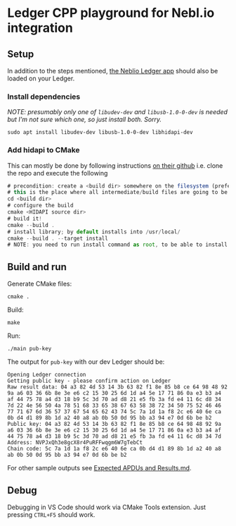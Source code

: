 # Ledger CPP playground for Nebl.io integration

## Setup

In addition to the steps mentioned, [the Neblio Ledger app](https://github.com/NeblioTeam/app-neblio) should also be loaded on your Ledger.

### Install dependencies

_NOTE: presumably only one of `libudev-dev` and `libusb-1.0-0-dev` is needed but I'm not sure which one, so just install both. Sorry._

```
sudo apt install libudev-dev libusb-1.0-0-dev libhidapi-dev
```

### Add hidapi to CMake

This can mostly be done by following instructions [on their github](https://github.com/libusb/hidapi/blob/master/BUILD.cmake.md) i.e. clone the repo and execute the following

```jsx
# precondition: create a <build dir> somewhere on the filesystem (preferably outside of the HIDAPI source)
# this is the place where all intermediate/build files are going to be located
cd <build dir>
# configure the build
cmake <HIDAPI source dir>
# build it!
cmake --build .
# install library; by default installs into /usr/local/
cmake --build . --target install
# NOTE: you need to run install command as root, to be able to install into /usr/local/
```

## Build and run

Generate CMake files:

```
cmake .
```

Build:

```
make
```

Run:

```
./main pub-key
```

The output for `pub-key` with our dev Ledger should be:

```
Opening Ledger connection
Getting public key - please confirm action on Ledger
Raw result data: 04 a3 82 4d 53 14 3b 63 82 f1 8e 85 b8 ce 64 98 48 92 9a a6 03 36 6b 8e 3e e6 c2 15 30 25 6d 1d a4 5e 17 71 86 0a e3 b3 a4 af 44 75 78 a4 d3 18 b9 5c 3d 70 ad d8 21 e5 fb 3a fd e4 11 6c d8 34 7d 22 4e 56 50 4a 78 51 68 33 65 38 67 63 58 38 72 34 50 75 52 46 46 77 71 67 6d 36 57 37 67 54 65 62 43 74 5c 7a 1d 1a f8 2c e6 40 6e ca 0b d4 d1 89 8b 1d a2 40 a8 ab 0b 50 0d 95 bb a3 94 e7 0d 6b be b2
Public key: 04 a3 82 4d 53 14 3b 63 82 f1 8e 85 b8 ce 64 98 48 92 9a a6 03 36 6b 8e 3e e6 c2 15 30 25 6d 1d a4 5e 17 71 86 0a e3 b3 a4 af 44 75 78 a4 d3 18 b9 5c 3d 70 ad d8 21 e5 fb 3a fd e4 11 6c d8 34 7d
Address: NVPJxQh3e8gcX8r4PuRFFwqgm6W7gTebCt
Chain code: 5c 7a 1d 1a f8 2c e6 40 6e ca 0b d4 d1 89 8b 1d a2 40 a8 ab 0b 50 0d 95 bb a3 94 e7 0d 6b be b2
```

For other sample outputs see [Expected APDUs and Results.md](<doc/Expected APDUs and Results.md>).

## Debug

Debugging in VS Code should work via CMake Tools extension. Just pressing `CTRL+F5` should work.
